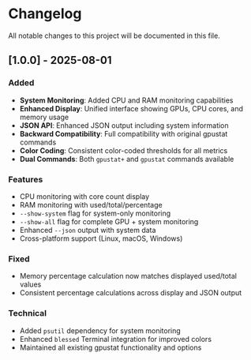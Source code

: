 # Changelog

All notable changes to this project will be documented in this file.

## [1.0.0] - 2025-08-01

### Added
- **System Monitoring**: Added CPU and RAM monitoring capabilities
- **Enhanced Display**: Unified interface showing GPUs, CPU cores, and memory usage
- **JSON API**: Enhanced JSON output including system information
- **Backward Compatibility**: Full compatibility with original gpustat commands
- **Color Coding**: Consistent color-coded thresholds for all metrics
- **Dual Commands**: Both `gpustat+` and `gpustat` commands available

### Features
- CPU monitoring with core count display
- RAM monitoring with used/total/percentage
- `--show-system` flag for system-only monitoring
- `--show-all` flag for complete GPU + system monitoring
- Enhanced `--json` output with system data
- Cross-platform support (Linux, macOS, Windows)

### Fixed
- Memory percentage calculation now matches displayed used/total values
- Consistent percentage calculations across display and JSON output

### Technical
- Added `psutil` dependency for system monitoring
- Enhanced `blessed` Terminal integration for improved colors
- Maintained all existing gpustat functionality and options
